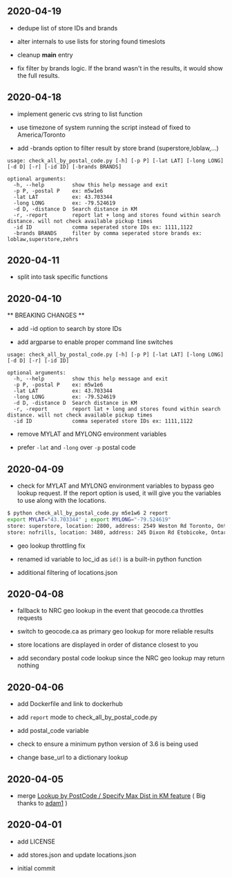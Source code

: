 ## 2020-04-19

* dedupe list of store IDs and brands 

* alter internals to use lists for storing found timeslots 

* cleanup __main__ entry 

* fix filter by brands logic. If the brand wasn't in the results, it would show the full results.

## 2020-04-18

* implement generic cvs string to list function 

* use timezone of system running the script instead of fixed to America/Toronto

* add -brands option to filter result by store brand (superstore,loblaw,...)

```
usage: check_all_by_postal_code.py [-h] [-p P] [-lat LAT] [-long LONG] [-d D] [-r] [-id ID] [-brands BRANDS]

optional arguments:
  -h, --help         show this help message and exit
  -p P, -postal P    ex: m5w1e6
  -lat LAT           ex: 43.703344
  -long LONG         ex: -79.524619
  -d D, -distance D  Search distance in KM
  -r, -report        report lat + long and stores found within search distance. will not check available pickup times
  -id ID             comma seperated store IDs ex: 1111,1122
  -brands BRANDS     filter by comma seperated store brands ex: loblaw,superstore,zehrs
```

## 2020-04-11

* split into task specific functions

## 2020-04-10

** BREAKING CHANGES **

* add -id option to search by store IDs

* add argparse to enable proper command line switches

```
usage: check_all_by_postal_code.py [-h] [-p P] [-lat LAT] [-long LONG] [-d D] [-r] [-id ID]

optional arguments:
  -h, --help         show this help message and exit
  -p P, -postal P    ex: m5w1e6
  -lat LAT           ex: 43.703344
  -long LONG         ex: -79.524619
  -d D, -distance D  Search distance in KM
  -r, -report        report lat + long and stores found within search distance. will not check available pickup times
  -id ID             comma seperated store IDs ex: 1111,1122
```
* remove MYLAT and MYLONG environment variables

* prefer `-lat` and `-long` over `-p` postal code

## 2020-04-09

* check for MYLAT and MYLONG environment variables to bypass geo lookup request. If the report option is used, it will give you the variables to use along with the locations.
```bash
$ python check_all_by_postal_code.py m5e1w6 2 report
export MYLAT="43.703344" ; export MYLONG="-79.524619"
store: superstore, location: 2800, address: 2549 Weston Rd Toronto, Ontario M9N 2A7, approx 0 KM away
store: nofrills, location: 3480, address: 245 Dixon Rd Etobicoke, Ontario M9P 2M4, approx 1 KM away
```
* geo lookup throttling fix

* renamed id variable to loc_id as `id()` is a built-in python function

* additional filtering of locations.json

## 2020-04-08

* fallback to NRC geo lookup in the event that geocode.ca throttles requests

* switch to geocode.ca as primary geo lookup for more reliable results

* store locations are displayed in order of distance closest to you 

* add secondary postal code lookup since the NRC geo lookup may return nothing

## 2020-04-06

* add Dockerfile and link to dockerhub

* add `report` mode to check_all_by_postal_code.py

* add postal_code variable

* check to ensure a minimum python version of 3.6 is being used

* change base_url to a dictionary lookup

## 2020-04-05

* merge [Lookup by PostCode / Specify Max Dist in KM feature](https://github.com/shmick/pcexpress-pickup/pull/1) ( Big thanks to [adam1](https://github.com/1adam) )

## 2020-04-01

* add LICENSE

* add stores.json and update locations.json

* initial commit